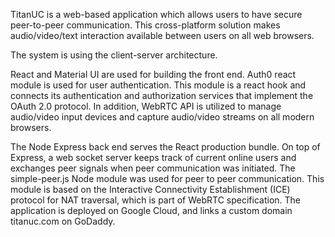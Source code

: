 TitanUC is a web-based application which allows users to have secure peer-to-peer
communication. This cross-platform solution makes audio/video/text interaction available
between users on all web browsers.

The system is using the client-server architecture. 

React and Material UI are used for building the front end. Auth0 react module is used for user authentication. 
This module is a react hook and connects its authentication and authorization services that implement the OAuth 2.0 protocol. 
In addition, WebRTC API is utilized to manage audio/video input devices and capture audio/video streams on all modern browsers.

The Node Express back end serves the React production bundle. On top of Express, a web socket server keeps track of current online users and exchanges peer signals when peer communication was initiated.
The simple-peer.js Node module was used for peer to peer communication. This module is based on the Interactive Connectivity Establishment (ICE) protocol for NAT traversal, which is part of WebRTC specification. 
The application is deployed on Google Cloud, and links a custom domain titanuc.com on GoDaddy.
